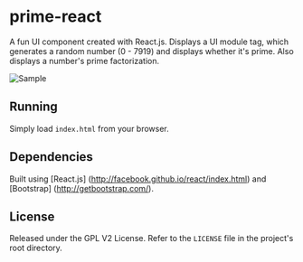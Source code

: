 prime-react
=============

A fun UI component created with React.js. Displays a UI module tag, which generates a random number (0 - 7919) and displays whether it's prime. Also displays a number's prime factorization.

![Sample](https://github.com/jmsduran/prime-react/tree/master/img/sample.png)

Running
---

Simply load `index.html` from your browser.

Dependencies
---

Built using [React.js] (http://facebook.github.io/react/index.html) and [Bootstrap] (http://getbootstrap.com/).

License
---

Released under the GPL V2 License. Refer to the `LICENSE` file in the project's root directory.